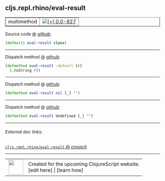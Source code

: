 ## cljs.repl.rhino/eval-result



 <table border="1">
<tr>
<td>multimethod</td>
<td><a href="https://github.com/cljsinfo/cljs-api-docs/tree/0.0-927"><img valign="middle" alt="[+] 0.0-927" title="Added in 0.0-927" src="https://img.shields.io/badge/+-0.0--927-lightgrey.svg"></a> </td>
</tr>
</table>









Source code @ [github](https://github.com/clojure/clojurescript/blob/r3178/src/clj/cljs/repl/rhino.clj#L60):

```clj
(defmulti eval-result class)
```

<!--
Repo - tag - source tree - lines:

 <pre>
clojurescript @ r3178
└── src
    └── clj
        └── cljs
            └── repl
                └── <ins>[rhino.clj:60](https://github.com/clojure/clojurescript/blob/r3178/src/clj/cljs/repl/rhino.clj#L60)</ins>
</pre>

-->

---

Dispatch method @ [github](https://github.com/clojure/clojurescript/blob/r3178/src/clj/cljs/repl/rhino.clj#L62-L63):

```clj
(defmethod eval-result :default [r]
  (.toString r))
```

<!--
Repo - tag - source tree - lines:

 <pre>
clojurescript @ r3178
└── src
    └── clj
        └── cljs
            └── repl
                └── <ins>[rhino.clj:62-63](https://github.com/clojure/clojurescript/blob/r3178/src/clj/cljs/repl/rhino.clj#L62-L63)</ins>
</pre>
-->

---
Dispatch method @ [github](https://github.com/clojure/clojurescript/blob/r3178/src/clj/cljs/repl/rhino.clj#L65):

```clj
(defmethod eval-result nil [_] "")
```

<!--
Repo - tag - source tree - lines:

 <pre>
clojurescript @ r3178
└── src
    └── clj
        └── cljs
            └── repl
                └── <ins>[rhino.clj:65](https://github.com/clojure/clojurescript/blob/r3178/src/clj/cljs/repl/rhino.clj#L65)</ins>
</pre>
-->

---
Dispatch method @ [github](https://github.com/clojure/clojurescript/blob/r3178/src/clj/cljs/repl/rhino.clj#L67):

```clj
(defmethod eval-result Undefined [_] "")
```

<!--
Repo - tag - source tree - lines:

 <pre>
clojurescript @ r3178
└── src
    └── clj
        └── cljs
            └── repl
                └── <ins>[rhino.clj:67](https://github.com/clojure/clojurescript/blob/r3178/src/clj/cljs/repl/rhino.clj#L67)</ins>
</pre>
-->

---


###### External doc links:

[`cljs.repl.rhino/eval-result` @ crossclj](http://crossclj.info/fun/cljs.repl.rhino/eval-result.html)<br>

---

 <table>
<tr><td>
<img valign="middle" align="right" width="48px" src="http://i.imgur.com/Hi20huC.png">
</td><td>
Created for the upcoming ClojureScript website.<br>
[edit here] | [learn how]
</td></tr></table>

[edit here]:https://github.com/cljsinfo/cljs-api-docs/blob/master/cljsdoc/cljs.repl.rhino/eval-result.cljsdoc
[learn how]:https://github.com/cljsinfo/cljs-api-docs/wiki/cljsdoc-files

<!--

This information was too distracting to show to readers, but I'll leave it
commented here since it is helpful to:

- pretty-print the data used to generate this document
- and show how to retrieve that data



The API data for this symbol:

```clj
{:ns "cljs.repl.rhino",
 :name "eval-result",
 :type "multimethod",
 :source {:code "(defmulti eval-result class)",
          :title "Source code",
          :repo "clojurescript",
          :tag "r3178",
          :filename "src/clj/cljs/repl/rhino.clj",
          :lines [60]},
 :full-name "cljs.repl.rhino/eval-result",
 :full-name-encode "cljs.repl.rhino/eval-result",
 :extra-sources ({:code "(defmethod eval-result :default [r]\n  (.toString r))",
                  :title "Dispatch method",
                  :repo "clojurescript",
                  :tag "r3178",
                  :filename "src/clj/cljs/repl/rhino.clj",
                  :lines [62 63]}
                 {:code "(defmethod eval-result nil [_] \"\")",
                  :title "Dispatch method",
                  :repo "clojurescript",
                  :tag "r3178",
                  :filename "src/clj/cljs/repl/rhino.clj",
                  :lines [65]}
                 {:code "(defmethod eval-result Undefined [_] \"\")",
                  :title "Dispatch method",
                  :repo "clojurescript",
                  :tag "r3178",
                  :filename "src/clj/cljs/repl/rhino.clj",
                  :lines [67]}),
 :history [["+" "0.0-927"]]}

```

Retrieve the API data for this symbol:

```clj
;; from Clojure REPL
(require '[clojure.edn :as edn])
(-> (slurp "https://raw.githubusercontent.com/cljsinfo/cljs-api-docs/catalog/cljs-api.edn")
    (edn/read-string)
    (get-in [:symbols "cljs.repl.rhino/eval-result"]))
```

-->
